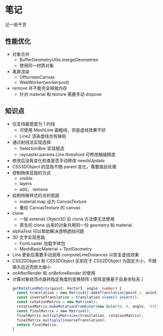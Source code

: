 # 笔记

记一些干货

## 性能优化

- 对象合并
  - BufferGeometryUtils.mergeGeometries
  - 使用同一材质对象
- 离屏渲染
  - OffscreenCanvas
  - WebWorker(workerpool)
- remove 并不能完全释放内存
  - 针对 material 和 texture 需要手动 dispose

## 知识点

- 仅支持画宽度为 1 的线
  - 可使用 MeshLine 画粗线，但是虚线效果不好
  - Line2 渲染虚线也有缺陷
- 通过射线法实现选择
  - SelectionBox 实现框选
  - raycaster.params.Line.threshold 可修改触碰精度
- 修改后没有变化检查是否手动修改 needsUpdate
- CSS3DObject 的显隐不随 parent 变化，需要独自处理
- 控制物体显隐的方式
  - visible
  - layers
  - add， remove
- 绘制特殊样式的点的思路
  - material.map 设为 CanvasTexture
  - 重绘 CanvasTexture 的 canvas
- clone
  - 一般 extends Object3D 后 clone 方法便无法使用
  - 原生的 clone 出来的对象共用同一份 geometry 和 material
- alphaTest 可以帮助解决透明遮挡问题
- 3D 文字实现思路
  - FontLoader 加载字体包
  - MeshBasicMaterial + TextGeometry
- Line 更新后需要手动调用 computeLineDistances 以恢复虚线效果
- CSS2DObject 和 CSS3DObject 区别在于 CSS2DObject 为固定大小，不随镜头远近而放大缩小
- onAfterRender 和 onBeforeRender 的使用
- 计算对象绕顶点旋转指定角度的变换矩阵 ( 矩阵变换基于自身坐标系 )
  ``` typescript
  getRotationMatrix(point: Vector3, angle: number) {
    const translation = new Matrix4().makeTranslation(point.x, point.y, point.z);
    const inverseTranslation = translation.clone().invert();
    const rotationMatrix = new Matrix4();
    rotationMatrix.makeRotationFromEuler(new Euler(0, 0, angle, 'XYZ'));
    const finalMatrix = new Matrix4();
    finalMatrix.multiplyMatrices(translation, rotationMatrix);
    finalMatrix.multiply(inverseTranslation);
    return finalMatrix;
  }
  ```